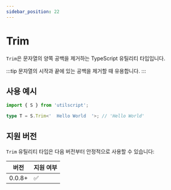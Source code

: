 ```yaml
---
sidebar_position: 22
---
```


# Trim

`Trim`은 문자열의 양쪽 공백을 제거하는 TypeScript 유틸리티 타입입니다.

:::tip
문자열의 시작과 끝에 있는 공백을 제거할 때 유용합니다.
:::

## 사용 예시

```ts
import { S } from 'utilscript';

type T = S.Trim<'  Hello World  '>; // 'Hello World'
```

## 지원 버전

`Trim` 유틸리티 타입은 다음 버전부터 안정적으로 사용할 수 있습니다:

| 버전   | 지원 여부 |
| ------ | --------- |
| 0.0.8+ | ✅        |
